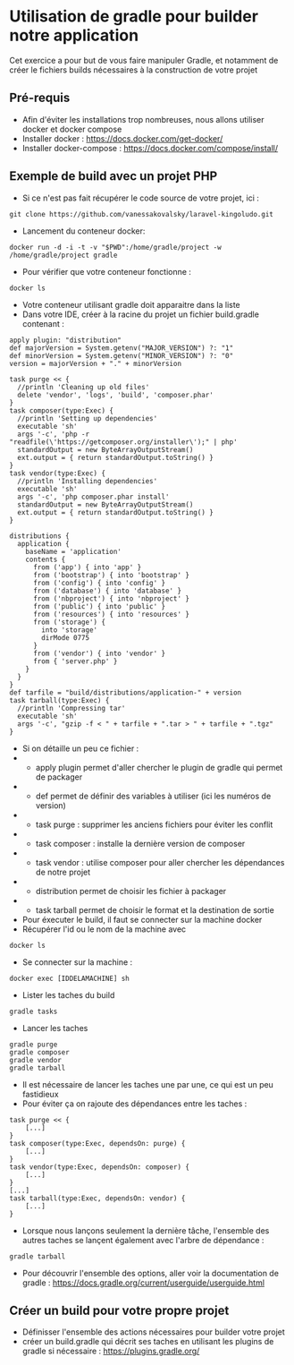 # Utilisation de gradle pour builder notre application

Cet exercice a pour but de vous faire manipuler Gradle, et notamment de créer le fichiers builds nécessaires à la construction de votre projet

## Pré-requis

* Afin d'éviter les installations trop nombreuses, nous allons utiliser docker et docker compose
* Installer docker :
https://docs.docker.com/get-docker/
* Installer docker-compose :
https://docs.docker.com/compose/install/ 

## Exemple de build avec un projet PHP
* Si ce n'est pas fait récupérer le code source de votre projet, ici :
```
git clone https://github.com/vanessakovalsky/laravel-kingoludo.git
```
* Lancement du conteneur docker:
```
docker run -d -i -t -v "$PWD":/home/gradle/project -w /home/gradle/project gradle
```
* Pour vérifier que votre conteneur fonctionne :
```
docker ls
```
* Votre conteneur utilisant gradle doit apparaitre dans la liste
* Dans votre IDE, créer à la racine du projet un fichier build.gradle contenant :
```
apply plugin: "distribution"
def majorVersion = System.getenv("MAJOR_VERSION") ?: "1"
def minorVersion = System.getenv("MINOR_VERSION") ?: "0"
version = majorVersion + "." + minorVersion 

task purge << {
  //println 'Cleaning up old files'
  delete 'vendor', 'logs', 'build', 'composer.phar'
}
task composer(type:Exec) {
  //println 'Setting up dependencies'
  executable 'sh'
  args '-c', 'php -r "readfile(\'https://getcomposer.org/installer\');" | php'
  standardOutput = new ByteArrayOutputStream()
  ext.output = { return standardOutput.toString() }
}
task vendor(type:Exec) {
  //println 'Installing dependencies'
  executable 'sh'
  args '-c', 'php composer.phar install'
  standardOutput = new ByteArrayOutputStream()
  ext.output = { return standardOutput.toString() }
}

distributions {
  application {
    baseName = 'application'
    contents {
      from ('app') { into 'app' }
      from ('bootstrap') { into 'bootstrap' }
      from ('config') { into 'config' }
      from ('database') { into 'database' }
      from ('nbproject') { into 'nbproject' }
      from ('public') { into 'public' }
      from ('resources') { into 'resources' }
      from ('storage') {
        into 'storage'
        dirMode 0775
      }
      from ('vendor') { into 'vendor' }
      from { 'server.php' }
    }
  }
}
def tarfile = "build/distributions/application-" + version
task tarball(type:Exec) {
  //println 'Compressing tar'
  executable 'sh'
  args '-c', "gzip -f < " + tarfile + ".tar > " + tarfile + ".tgz"
}
```
* Si on détaille un peu ce fichier :
* * apply plugin permet d'aller chercher le plugin de gradle qui permet de packager
* * def permet de définir des variables à utiliser (ici les numéros de version)
* * task purge : supprimer les anciens fichiers pour éviter les conflit
* * task composer : installe la dernière version de composer 
* * task vendor : utilise composer pour aller chercher les dépendances de notre projet
* * distribution permet de choisir les fichier à packager
* * task tarball permet de choisir le format et la destination de sortie
* Pour éxecuter le build, il faut se connecter sur la machine docker
* Récupérer l'id ou le nom de la machine avec 
```
docker ls
```
* Se connecter sur la machine :
```
docker exec [IDDELAMACHINE] sh
```
* Lister les taches du build
```
gradle tasks
```
* Lancer les taches
```
gradle purge
gradle composer
gradle vendor
gradle tarball
```
* Il est nécessaire de lancer les taches une par une, ce qui est un peu fastidieux
* Pour éviter ça on rajoute des dépendances entre les taches :
```
task purge << {
    [...]
}
task composer(type:Exec, dependsOn: purge) {
    [...]
}
task vendor(type:Exec, dependsOn: composer) {
    [...]
}
[...]
task tarball(type:Exec, dependsOn: vendor) {
    [...]
}
```
* Lorsque nous lançons seulement la dernière tâche, l'ensemble des autres taches se lançent également avec l'arbre de dépendance :
```
gradle tarball
```
* Pour découvrir l'ensemble des options, aller voir la documentation de gradle :
https://docs.gradle.org/current/userguide/userguide.html 

## Créer un build pour votre propre projet
* Définisser l'ensemble des actions nécessaires pour builder votre projet
* créer un build.gradle qui décrit ses taches en utilisant les plugins de gradle si nécessaire : https://plugins.gradle.org/ 